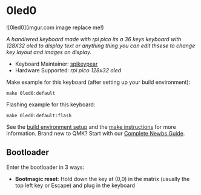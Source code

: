 # 0led0

![0led0](imgur.com image replace me!)

*A handiwred keyboard made with rpi pico its a 36 keys keyboard with 128X32 oled to display text or anything thing you can edit thsese to change key layout and images on display.*

* Keyboard Maintainer: [spikeypear](https://github.com/meowchao)
* Hardware Supported: *rpi pico 128x32 oled*


Make example for this keyboard (after setting up your build environment):

    make 0led0:default

Flashing example for this keyboard:

    make 0led0:default:flash

See the [build environment setup](https://docs.qmk.fm/#/getting_started_build_tools) and the [make instructions](https://docs.qmk.fm/#/getting_started_make_guide) for more information. Brand new to QMK? Start with our [Complete Newbs Guide](https://docs.qmk.fm/#/newbs).

## Bootloader

Enter the bootloader in 3 ways:

* **Bootmagic reset**: Hold down the key at (0,0) in the matrix (usually the top left key or Escape) and plug in the keyboard
